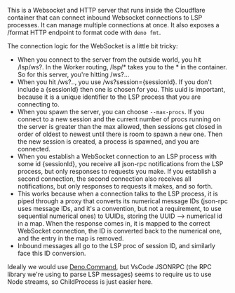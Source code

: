This is a Websocket and HTTP server that runs inside the Cloudflare container that can connect
inbound Websocket connections to LSP processes. It can manage multiple connections at once. It also
exposes a /format HTTP endpoint to format code with `deno fmt`.

The connection logic for the WebSocket is a little bit tricky:

- When you connect to the server from the outside world, you hit /lsp/ws?. In the Worker routing,
  /lsp/* takes you to the * in the container. So for this server, you're hitting /ws?...
- When you hit /ws?.., you use /ws?session={sessionId}. If you don't include a {sessionId} then one
  is chosen for you. This uuid is important, because it is a unique identifier to the LSP process
  that you are connecting to.
- When you spawn the server, you can choose `--max-procs`. If you connect to a new session and the
  current number of procs running on the server is greater than the max allowed, then sessions get
  closed in order of oldest to newest until there is room to spawn a new one. Then the new session
  is created, a process is spawned, and you are connected.
- When you establish a WebSocket connection to an LSP process with some id {sessionId}, you receive
  all json-rpc notifications from the LSP process, but only responses to requests you make. If you
  establish a second connection, the second connection also receives all notifications, but only
  responses to requests it makes, and so forth.
- This works because when a connection talks to the LSP process, it is piped through a proxy that
  converts its numerical message IDs (json-rpc uses message IDs, and it's a convention, but not a
  requirement, to use sequential numerical ones) to UUIDs, storing the UUID --> numerical id in a
  map. When the response comes in, it is mapped to the correct WebSocket connection, the ID is
  converted back to the numerical one, and the entry in the map is removed.
- Inbound messages all go to the LSP proc of session ID, and similarly face this ID conversion.

Ideally we would use [Deno.Command](https://docs.deno.com/api/deno/~/Deno.Command), but VsCode
JSONRPC (the RPC library we're using to parse LSP messages) seems to require us to use Node streams,
so ChildProcess is just easier here.
